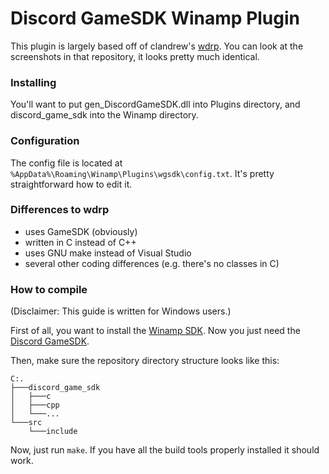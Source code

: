 # Discord GameSDK Winamp Plugin

This plugin is largely based off of clandrew's [wdrp](https://github.com/clandrew/wdrp). You can look at the screenshots in that repository, it looks pretty much identical.

### Installing
You'll want to put gen_DiscordGameSDK.dll into Plugins directory, and discord_game_sdk into the Winamp directory.

### Configuration
The config file is located at `%AppData%\Roaming\Winamp\Plugins\wgsdk\config.txt`. It's pretty straightforward how to edit it.

### Differences to wdrp
* uses GameSDK (obviously)
* written in C instead of C++
* uses GNU make instead of Visual Studio
* several other coding differences (e.g. there's no classes in C)

### How to compile
(Disclaimer: This guide is written for Windows users.)

First of all, you want to install the [Winamp SDK](http://forums.winamp.com/showthread.php?t=252090). Now you just need the [Discord GameSDK](https://discord.com/developers/docs/game-sdk/sdk-starter-guide#step-1-get-the-thing).

Then, make sure the repository directory structure looks like this:

```
C:.
├───discord_game_sdk
│   ├───c
│   ├───cpp
│   └───...
└───src
    └───include
```

Now, just run `make`. If you have all the build tools properly installed it should work.
